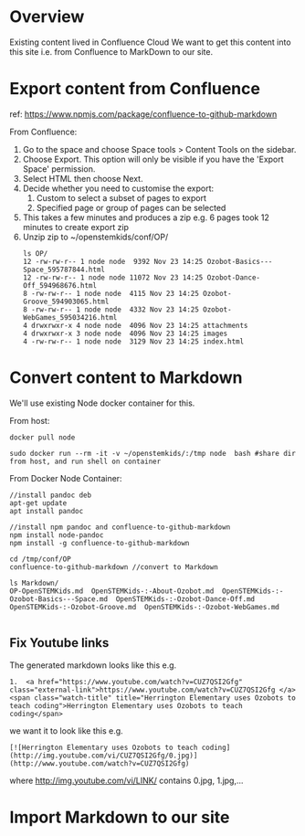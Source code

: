

# Overview
Existing content lived in Confluence Cloud
We want to get this content into this site i.e. from Confluence to MarkDown to our site.

# Export content from Confluence

ref: https://www.npmjs.com/package/confluence-to-github-markdown


From Confluence:
1. Go to the space and choose Space tools > Content Tools on the sidebar.
2. Choose Export. This option will only be visible if you have the 'Export Space' permission.
3. Select HTML then choose Next.
4. Decide whether you need to customise the export:
    1. Custom to select a subset of pages to export
    2. Specified page or group of pages can be selected
5. This takes a few minutes and produces a zip e.g. 6 pages took 12 minutes to create export zip
6. Unzip zip to ~/openstemkids/conf/OP/ 
    ```
    ls OP/
    12 -rw-rw-r-- 1 node node  9392 Nov 23 14:25 Ozobot-Basics---Space_595787844.html
    12 -rw-rw-r-- 1 node node 11072 Nov 23 14:25 Ozobot-Dance-Off_594968676.html
    8 -rw-rw-r-- 1 node node  4115 Nov 23 14:25 Ozobot-Groove_594903065.html
    8 -rw-rw-r-- 1 node node  4332 Nov 23 14:25 Ozobot-WebGames_595034216.html
    4 drwxrwxr-x 4 node node  4096 Nov 23 14:25 attachments
    4 drwxrwxr-x 3 node node  4096 Nov 23 14:25 images
    4 -rw-rw-r-- 1 node node  3129 Nov 23 14:25 index.html
    ```




# Convert content to Markdown
We'll use existing Node docker container for this. 

From host:

```
docker pull node

sudo docker run --rm -it -v ~/openstemkids/:/tmp node  bash #share dir from host, and run shell on container

```


From Docker Node Container:
```
//install pandoc deb
apt-get update
apt install pandoc 

//install npm pandoc and confluence-to-github-markdown 
npm install node-pandoc
npm install -g confluence-to-github-markdown 

cd /tmp/conf/OP
confluence-to-github-markdown //convert to Markdown

ls Markdown/    
OP-OpenSTEMKids.md  OpenSTEMKids-:-About-Ozobot.md  OpenSTEMKids-:-Ozobot-Basics---Space.md  OpenSTEMKids-:-Ozobot-Dance-Off.md  OpenSTEMKids-:-Ozobot-Groove.md  OpenSTEMKids-:-Ozobot-WebGames.md


```


## Fix Youtube links

The generated markdown looks like this e.g.
```
1.  <a href="https://www.youtube.com/watch?v=CUZ7QSI2Gfg" class="external-link">https://www.youtube.com/watch?v=CUZ7QSI2Gfg </a><span class="watch-title" title="Herrington Elementary uses Ozobots to teach coding">Herrington Elementary uses Ozobots to teach coding</span>
```

we want it to look like this e.g.
```
[![Herrington Elementary uses Ozobots to teach coding](http://img.youtube.com/vi/CUZ7QSI2Gfg/0.jpg)](http://www.youtube.com/watch?v=CUZ7QSI2Gfg)

```
where http://img.youtube.com/vi/LINK/ contains 0.jpg, 1.jpg,...


# Import Markdown to our site
